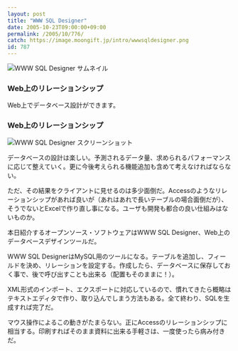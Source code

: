 ```yaml
---
layout: post
title: "WWW SQL Designer"
date: 2005-10-23T09:00:00+09:00
permalink: /2005/10/776/
catch: https://image.moongift.jp/intro/wwwsqldesigner.png
id: 787
---
```

 ![WWW SQL Designer サムネイル](https://image.moongift.jp/intro/wwwsqldesigner.s.png "WWW SQL Designer サムネイル")
  

### Web上のリレーションシップ
  
Web上でデータベース設計ができます。  
<!--more-->  

### Web上のリレーションシップ
  

![WWW SQL Designer スクリーンショット](https://image.moongift.jp/intro/wwwsqldesigner.png "WWW SQL Designer スクリーンショット")

  

データベースの設計は楽しい。予測されるデータ量、求められるパフォーマンスに応じて整えていく。更に今後考えられる機能追加も含めて考えなければならない。

  

ただ、その結果をクライアントに見せるのは多少面倒だ。Accessのようなリレーションシップがあれば良いが（あれはあれで長いテーブルの場合面倒だが）、そうでないとExcelで作り直し事になる。ユーザも開発も都合の良い仕組みはないものか。

  

本日紹介するオープンソース・ソフトウェアはWWW SQL Designer、Web上のデータベースデザインツールだ。

  

WWW SQL DesignerはMySQL用のツールになる。テーブルを追加し、フィールドを決め、リレーションを設定する。作成したら、データベースに保存しておく事で、後で呼び出すことも出来る（配置もそのままに！）。

  

XML形式のインポート、エクスポートに対応しているので、慣れてきたら概略はテキストエディタで作り、取り込んでしまう方法もある。全て終わり、SQLを生成すれば完了だ。

  

マウス操作によるこの動きがたまらない。正にAccessのリレーションシップに相当する。印刷すればそのまま資料に出来る手軽さは、一度使ったら病み付きだ。

